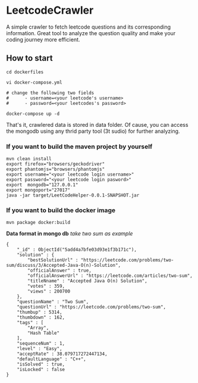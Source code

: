# LeetcodeCrawler
A simple crawler to fetch leetcode questions and its corresponding information. Great tool to analyze the question quality and make your coding journey more efficient.

## How to start
```
cd dockerfiles

vi docker-compose.yml 

# change the following two fields
#      - username=<your leetcode's username>
#      - password=<your leetcodes's password>

docker-compose up -d
```


That's it, crawlered data is stored in data folder. Of cause, you can access the mongodb using any thrid party tool (3t sudio) for further analyzing.

### If you want to build the maven project by yourself
```
mvn clean install
export firefox="browsers/geckodriver"
export phantomjs="browsers/phantomjs"
export username="<your leetcode login username>"
export password="<your leetcode login pasword>"
export  mongodb="127.0.0.1"
export mongoport="27017"
java -jar target/LeetCodeHelper-0.0.1-SNAPSHOT.jar
```

### If you want to build the docker image

```
mvn package docker:build
```


**Data format in mongo db**
_take two sum as example_
```
{ 
    "_id" : ObjectId("5add4a7bfe03d93e1f3b171c"), 
    "solution" : {
        "bestSolutionUrl" : "https://leetcode.com/problems/two-sum/discuss/3/Accepted-Java-O(n)-Solution", 
        "officialAnswer" : true, 
        "officialAnswerUrl" : "https://leetcode.com/articles/two-sum", 
        "titleNname" : "Accepted Java O(n) Solution", 
        "votes" : 359, 
        "views" : 200700
    }, 
    "questionName" : "Two Sum", 
    "questionUrl" : "https://leetcode.com/problems/two-sum", 
    "thumbup" : 5314, 
    "thumbdown" : 162, 
    "tags" : [
        "Array", 
        "Hash Table"
    ], 
    "sequenceNum" : 1, 
    "level" : "Easy", 
    "acceptRate" : 38.079717272447134, 
    "defaultLanguage" : "C++", 
    "isSolved" : true, 
    "isLocked" : false
}
```

